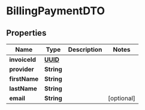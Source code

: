 # BillingPaymentDTO

## Properties
Name | Type | Description | Notes
------------ | ------------- | ------------- | -------------
**invoiceId** | [**UUID**](UUID.md) |  | 
**provider** | **String** |  | 
**firstName** | **String** |  | 
**lastName** | **String** |  | 
**email** | **String** |  |  [optional]
